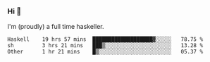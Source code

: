 ### Hi 👋

I'm (proudly) a full time haskeller.

<!--START_SECTION:waka-->

```text
Haskell    19 hrs 57 mins  ███████████████████▓░░░░░   78.75 %
sh         3 hrs 21 mins   ███▒░░░░░░░░░░░░░░░░░░░░░   13.28 %
Other      1 hr 21 mins    █▒░░░░░░░░░░░░░░░░░░░░░░░   05.37 %
```

<!--END_SECTION:waka-->
